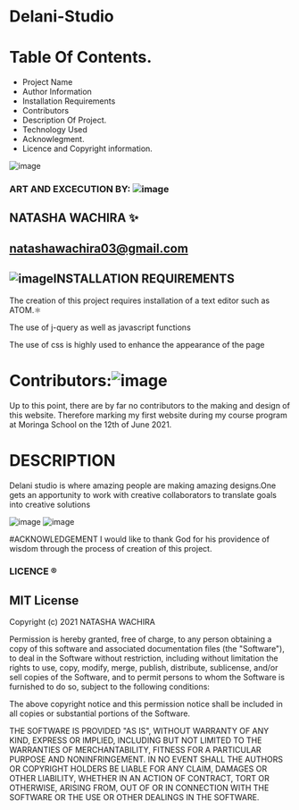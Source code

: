 # Delani-Studio
# Table Of Contents.
* Project Name
* Author Information
* Installation Requirements
* Contributors
* Description Of Project.
* Technology Used
* Acknowlegment.
* Licence and Copyright information.


![image](https://user-images.githubusercontent.com/85103605/122741447-a4151980-d28d-11eb-97a7-5926d8561911.png)

### ART AND EXCECUTION BY: ![image](https://user-images.githubusercontent.com/85103605/121527624-4538e000-ca03-11eb-92c8-269599237579.png)

## NATASHA WACHIRA ✨
## natashawachira03@gmail.com 



## ![image](https://user-images.githubusercontent.com/85103605/121528045-c55f4580-ca03-11eb-8566-0f6fdbd5c36f.png)INSTALLATION REQUIREMENTS
The creation of this project requires installation of a text editor such as ATOM.⚛️

The use of j-query as well as javascript functions

The use of css is highly used to enhance the appearance of the page

# Contributors:![image](https://user-images.githubusercontent.com/85103605/121559876-abcbf700-ca1f-11eb-80f2-f83599cf9741.png)
Up to this point, there are by far no contributors to the making and design of this website. Therefore marking my first website during my course program at Moringa School on the 12th of June 2021.

# DESCRIPTION
Delani studio is where amazing people are making amazing designs.One gets an apportunity to work with creative collaborators to translate goals into creative solutions

![image](https://user-images.githubusercontent.com/85103605/122742474-a62ba800-d28e-11eb-9070-1f0315d49c3b.png)
![image](https://user-images.githubusercontent.com/85103605/122742600-c9eeee00-d28e-11eb-8900-6e3fa10ae1d0.png)



#ACKNOWLEDGEMENT
I would like to thank God for his providence of wisdom through the process of creation of this project.
###  LICENCE ®️ 
## MIT License

Copyright (c) 2021 NATASHA WACHIRA

Permission is hereby granted, free of charge, to any person obtaining a copy
of this software and associated documentation files (the "Software"), to deal
in the Software without restriction, including without limitation the rights
to use, copy, modify, merge, publish, distribute, sublicense, and/or sell
copies of the Software, and to permit persons to whom the Software is
furnished to do so, subject to the following conditions:

The above copyright notice and this permission notice shall be included in all
copies or substantial portions of the Software.

THE SOFTWARE IS PROVIDED "AS IS", WITHOUT WARRANTY OF ANY KIND, EXPRESS OR
IMPLIED, INCLUDING BUT NOT LIMITED TO THE WARRANTIES OF MERCHANTABILITY,
FITNESS FOR A PARTICULAR PURPOSE AND NONINFRINGEMENT. IN NO EVENT SHALL THE
AUTHORS OR COPYRIGHT HOLDERS BE LIABLE FOR ANY CLAIM, DAMAGES OR OTHER
LIABILITY, WHETHER IN AN ACTION OF CONTRACT, TORT OR OTHERWISE, ARISING FROM,
OUT OF OR IN CONNECTION WITH THE SOFTWARE OR THE USE OR OTHER DEALINGS IN THE
SOFTWARE.
